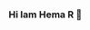 ### Hi Iam Hema R 👋

<!--
**Hema-R03/Hema-R03** is a ✨ _special_ ✨ repository because its `README.md` (this file) appears on your GitHub profile.

Here are some ideas to get you started:

- 🔭 I’m currently working on student and an intern at The Sparks Foundation.
- 🌱 I’m currently learning Web.
- 👯 I’m looking to collaborate on Accenture,Amazon.
- 💬 Ask me about ...Anything u wish.
- 📫 How to reach me: https://www.linkedin.com/in/hema-r-2b88371bb/.
- 😄 Pronouns: Her/She.

